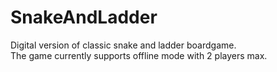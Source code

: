 # SnakeAndLadder

Digital version of classic snake and ladder boardgame. </br>
The game currently supports offline mode with 2 players max.
